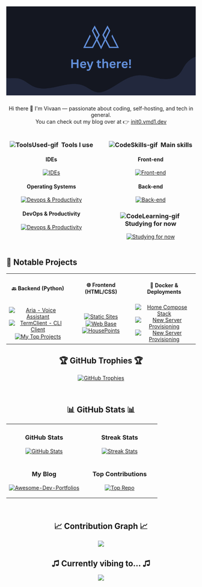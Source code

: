 
<h1 align="center">
  <img src="header.png"/>
</h1>

<p align="center">
  Hi there 👋 I'm Vivaan — passionate about coding, self-hosting, and tech in general.<br>
  You can check out my blog over at 👉 <a href="https://init0.vmd1.dev/">init0.vmd1.dev</a>
</p>


<!-- SKILLS & MAIN SKILLS TWO COLUMN LAYOUT -->
<div style="display: flex; gap: 24px; width: 100%;">
  <div style="flex: 1; padding: 0 8px;">
    <h3 align="center"><img src="https://media.giphy.com/media/UuYtvq24KIj6I38nQ1/giphy.gif" width="36" alt="ToolsUsed-gif">&nbsp; Tools I use</h3>
    <h4 align="center">IDEs</h4>
    <div align="center">
      <a href="https://skillicons.dev" target="_blank">
        <img src="https://skillicons.dev/icons?i=vscode&theme=dark" alt="IDEs" />
      </a>
    </div>
    <h4 align="center">Operating Systems</h4>
    <div align="center">
      <a href="https://skillicons.dev" target="_blank">
        <img src="https://skillicons.dev/icons?i=windows,linux,debian,ubuntu&theme=dark" alt="Devops & Productivity" />
      </a>
    </div>
    <h4 align="center">DevOps & Productivity</h4>
    <div align="center">
      <a href="https://skillicons.dev" target="_blank">
        <img src="https://skillicons.dev/icons?i=github,git,notion,postman,docker&theme=dark" alt="Devops & Productivity" />
      </a>
    </div>
  </div>
  <div style="flex: 1; padding: 0 8px;">
    <h3 align="center"><img src="https://media.giphy.com/media/v1.Y2lkPTc5MGI3NjExMDIzYzk0ODBlYWRlYjliZGEwNDNhZDc3YTY1NzEyMzAyYmMxOTBkOCZlcD12MV9pbnRlcm5hbF9naWZzX2dpZklkJmN0PXM/LmrjyYSZE60bHpn2Bg/giphy.gif" width="36" alt="CodeSkills-gif">&nbsp; Main skills</h3>
    <h4 align="center">Front-end</h4>
    <div align="center">
      <a href="https://skillicons.dev" target="_blank">
        <img src="https://skillicons.dev/icons?i=js,html,css&theme=dark" alt="Front-end" />
      </a>
    </div>
    <h4 align="center">Back-end</h4>
    <div align="center">
      <a href="https://skillicons.dev" target="_blank">
        <img src="https://skillicons.dev/icons?i=python,fastapi&theme=dark" alt="Back-end" />
      </a>
    </div>
    <h3 align="center"><img align="center" src="https://media.giphy.com/media/hfnkqlWI5Oh91vsvcw/giphy.gif" width="36" alt="CodeLearning-gif"/>&nbsp; Studying for now</h3>
    <div align="center">
      <a href="https://skillicons.dev" target="_blank">
        <img src="https://skillicons.dev/icons?i=react,c&theme=dark" alt="Studying for now" />
      </a>
    </div>
  </div>
</div>

<br>

## 🧠 Notable Projects

<table border="0" width="100%">
  <tr>
    <td align="center" width="33%"><h4>🔙 Backend (Python)</h4></td>
    <td align="center" width="33%"><h4>🌐 Frontend (HTML/CSS)</h4></td>
    <td align="center" width="33%"><h4>🐳 Docker & Deployments</h4></td>
  </tr>
  <tr>
    <td align="center" width="33%">
      <a href="https://github.com/vmd1/Aria-Complete">
        <img align="center" style="width:90%;max-width:470px;" src="https://github-readme-stats.vercel.app/api/pin/?username=vmd1&repo=Aria-Complete&theme=tokyonight&show_owner=true&hide_border=true&no-frame=true" alt="Aria - Voice Assistant" />
      </a>
      <a href="https://github.com/vmd1/TermClient">
        <img align="center" style="width:90%;max-width:470px;" src="https://github-readme-stats.vercel.app/api/pin/?username=vmd1&repo=TermClient&theme=tokyonight&show_owner=true&hide_border=true&no-frame=true" alt="TermClient - CLI Client" />
      </a>
      <a href="https://github.com/vmd1/My-Top-Projects">
        <img align="center" style="width:90%;max-width:470px;" src="https://github-readme-stats.vercel.app/api/pin/?username=vmd1&repo=My-Top-Projects&theme=tokyonight&show_owner=true&hide_border=true&no-frame=true" alt="My Top Projects" />
      </a>
    </td>
    <td align="center" width="33%">
      <a href="https://github.com/vmd1/My-Top-Projects/tree/main/WebSites">
        <img align="center" style="width:90%;max-width:470px;" src="https://github-readme-stats.vercel.app/api/pin/?username=vmd1&repo=My-Top-Projects&theme=tokyonight&show_owner=true&hide_border=true&no-frame=true" alt="Static Sites" />
      </a>
      <a href="https://github.com/vmd1/web-base">
        <img align="center" style="width:90%;max-width:470px;" src="https://github-readme-stats.vercel.app/api/pin/?username=vmd1&repo=web-base&theme=tokyonight&show_owner=true&hide_border=true&no-frame=true" alt="Web Base" />
      </a>
      <a href="https://github.com/vmd1/housepoints">
        <img align="center" style="width:90%;max-width:470px;" src="https://github-readme-stats.vercel.app/api/pin/?username=vmd1&repo=housepoints&theme=tokyonight&show_owner=true&hide_border=true&no-frame=true" alt="HousePoints" />
      </a>
    </td>
    <td align="center" width="33%">
      <a href="https://github.com/vmd1/home-compose">
        <img align="center" style="width:90%;max-width:470px;" src="https://github-readme-stats.vercel.app/api/pin/?username=vmd1&repo=home-compose&theme=tokyonight&show_owner=true&hide_border=true&no-frame=true" alt="Home Compose Stack" />
      </a>
      <a href="https://github.com/vmd1/new-server-provision">
        <img align="center" style="width:90%;max-width:470px;" src="https://github-readme-stats.vercel.app/api/pin/?username=vmd1&repo=new-server-provision&theme=tokyonight&show_owner=true&hide_border=true&no-frame=true" alt="New Server Provisioning" />
      </a>
      <a href="https://github.com/vmd1/scripts">
        <img align="center" style="width:90%;max-width:470px;" src="https://github-readme-stats.vercel.app/api/pin/?username=vmd1&repo=scripts&theme=tokyonight&show_owner=true&hide_border=true&no-frame=true" alt="New Server Provisioning" />
      </a>
    </td>
  </tr>
</table>

<!--Trophies Section-->   
<h2 align="center">🏆 GitHub Trophies 🏆</h2>
<p align="center">
  <a href="https://github.com/vmd1">
    <picture>
    <source media="(prefers-color-scheme: dark)" srcset="https://github-profile-trophy.vercel.app/?username=vmd1&no-bg=true&row=2&column=6&margin-w=20&margin-h=20&theme=tokyonight&no-frame=true">
      <source media="(prefers-color-scheme: light)" srcset="https://github-profile-trophy.vercel.app/?username=vmd1&no-bg=true&row=2&column=6&margin-w=20&margin-h=20&theme=tokyonight&no-frame=true">
      <img alt="GitHub Trophies" src="https://github-profile-trophy.vercel.app/?username=vmd1&no-bg=true&no-frame=true&row=2&column=6&margin-w=20&margin-h=20&theme=tokyonight&no-frame=true">
    </picture>
  </a>
</p>
<br />

<!--Github stats Table--> 
<h2 align="center">📊 GitHub Stats 📊</h2>
<table border="0" width="100%">
  <tr>
    <td width="50%">
      <h3 align="center"><strong>GitHub Stats</strong></h3>
      <p align="center">
        <a href="https://github.com/vmd1">
          <img align="center" src="https://github-readme-stats.vercel.app/api?username=vmd1&count_private=true&show_icons=true&theme=tokyonight&rank_icon=github&hide=prs,issues,contribs&show=reviews,prs_merged,prs_merged_percentage&hide_border=true&no-frame=true" alt="GitHub Stats" />
        </a>
      </p>
    </td>
    <td width="50%">
      <h3 align="center"><strong>Streak Stats</strong></h3>
      <p align="center">
        <a href="https://github.com/vmd1">
          <img align="center" src="https://streak-stats.demolab.com?user=vmd1&theme=tokyonight&hide_border=true" alt="Streak Stats" />
        </a>
      </p>
    </td>
  </tr>
  <tr>
    <td width="50%">
      <h3 align="center"><strong>My Blog</strong></h3>
      <p align="center">
        <a href="init0.848226.xyz">
          <img align="center" width="470" src="https://github-readme-stats.vercel.app/api/pin/?username=vmd1&repo=init0&theme=tokyonight&show_owner=trueffff&hide_border=true&no-frame=true" alt="Awesome-Dev-Portfolios" />
        </a>
      </p>
    </td>
    <td width="50%">
      <h3 align="center"><strong>Top Contributions</strong></h3>
      <p align="center">
        <a href="https://github.com/vmd1">
          <img align="center" src="https://github-contributor-stats.vercel.app/api?username=vmd1&limit=2&theme=tokyonight&show_owner=true&combine_all_yearly_contributions=false&hide_border=true" alt="Top Repo" />
        </a>
      </p>
    </td>
  </tr>
</table>
<br />

<!--Contribution Graph-->
<h2 align="center">📈 Contribution Graph 📈</h2>
<div align="center">
    <img src="https://github-readme-activity-graph.vercel.app/graph?username=vmd1&theme=tokyo-night&area=false&hide_border=true" border-radius="15">
</div>

<h2 align="center">♫ Currently vibing to... ♫</h2>
<div align="center">
    <img src="https://spotify-github-profile.kittinanx.com/api/view?uid=1sl4s67zya5ybt44exyu5y127&cover_image=true&theme=novatorem&show_offline=false&background_color=121212&interchange=false&bar_color=53b14f&bar_color_cover=false" border-radius="15">
</div>

